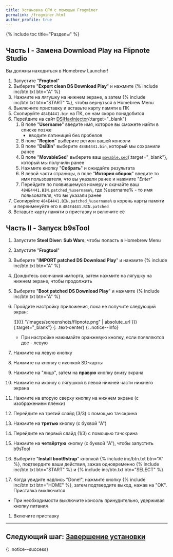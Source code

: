 ```yaml
---
title: Установка CFW с помощью Frogminer
permalink: /frogminer.html
author_profile: true
---
```

{% include toc title="Разделы" %}

## Часть I - Замена Download Play на Flipnote Studio

Вы должны находиться в Homebrew Launcher!

1. Запустите "**Frogtool**"
1. Выберите "**Export clean DS Download Play**" и нажмите {% include inc/btn.txt btn="A" %}
1. Нажмите на лягушку на нижнем экране, а затем {% include inc/btn.txt btn="START" %}, чтобы вернуться в Homebrew Menu
1. Выключите приставку и вставьте карту памяти в ПК
1. Скопируйте `484E4441.bin` на ПК, он нам скоро понадобится
1. Перейдите на сайт [DSIHaxInjector](https://jenkins.nelthorya.net/job/DSIHaxInjector/build){:target="_blank"}
	1. В поле "**Username**" введите имя, которое вы сможете найти в списке позже 
		* вводите латиницей без пробелов
	1. В поле "**Region**" выберите регион вашей консоли
	1. В поле "**DsiBin**" выберите `484E4441.bin`, который мы сохранили ранее 
	1. В поле "**MovableSed**" выберите ваш [`movable.sed`](steelminer#часть-ii---подбор-уникального-ключа-приставки-movablesed){:target="_blank"}, который мы получили ранее
	1. Нажмите кнопку "**Собрать**" и ожидайте результата
	1. В левой части страницы, в поле "**История сборок**" введите то имя пользователя, что вы указали ранее и нажмите "*Enter*"
	1. Перейдите по появившемуся номеру и скачайте ваш `484E4441.BIN.patched_%username%`, где %username% - то имя пользователя, что вы указали ранее
1. Скопируйте  `484E4441.BIN.patched_%username%` в корень карты памяти и переименуйте его в `484E4441.BIN.patched`
1. Вставьте карту памяти в приставку и включите её

## Часть II - Запуск b9sTool

1. Запустите **Steel Diver: Sub Wars**, чтобы попасть в Homebrew Menu
1. Запустите "**Frogtool**"
1. Выберите "**IMPORT patched DS Download Play**" и нажмите {% include inc/btn.txt btn="A" %}
1. Дождитесь окончания импорта, затем нажмите на лягушку на нижнем экране, чтобы продолжить
1. Выберите "**Boot patched DS Download Play**" и нажмите {% include inc/btn.txt btn="A" %}
1. Пройдите настройку приложения, пока не получите следующий экран: 

	![]({{ "/images/screenshots/flipnote.png" | absolute_url }}){:target="_blank"}
	{: .text-center}
	{: .notice--info}
	
	* При настройке нажимайте оранжевую кнопку, если появляются две - левую
1. Нажмите на левую кнопку 
1. Нажмите на кнопку с иконкой SD-карты 
1. Нажмите на "лицо", затем на **правую** кнопку внизу экрана 
1. Нажмите на иконку с лягушкой в левой нижней части нижнего экрана
1. Нажмите на вторую сверху кнопку на нижнем экране (с изображением плёнки)
1. Перейдите на третий слайд (3/3) с помощью тачскрина
1. Нажмите на **третью** кнопку (с буквой "А")
1. Перейдите на первый слайд (1/3) с помощью тачскрина
1. Нажмите на **четвёртую** кнопку (с буквой "А"), чтобы запустить b9sTool
1. Выберите "**Install boot9strap**" кнопкой {% include inc/btn.txt btn="A" %}, подтвердите ваши действия, зажав одновременно {% include inc/btn.txt btn="START" %} и {% include inc/btn.txt btn="SELECT" %}
1. Когда увидите надпись "Done!", нажмите кнопку {% include inc/btn.txt btn="HOME" %}, затем подтвердите выход, нажав на "ОК". Приставка выключится
  + При необходимости выключите консоль принудительно, удерживая кнопку питания
1. Включите приставку
  
___

## **Следующий шаг:** [Завершение установки](finalizing-setup)
{: .notice--success}
